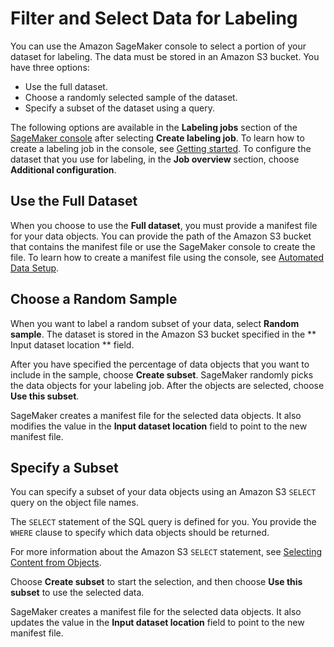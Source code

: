 # Filter and Select Data for Labeling<a name="sms-data-filtering"></a>

You can use the Amazon SageMaker console to select a portion of your dataset for labeling\. The data must be stored in an Amazon S3 bucket\. You have three options:
+ Use the full dataset\.
+ Choose a randomly selected sample of the dataset\.
+ Specify a subset of the dataset using a query\.

The following options are available in the **Labeling jobs** section of the [SageMaker console](https://console.aws.amazon.com/sagemaker/groundtruth) after selecting **Create labeling job**\. To learn how to create a labeling job in the console, see [Getting started](sms-getting-started.md)\. To configure the dataset that you use for labeling, in the **Job overview** section, choose **Additional configuration**\.

## Use the Full Dataset<a name="sms-full-dataset"></a>

When you choose to use the **Full dataset**, you must provide a manifest file for your data objects\. You can provide the path of the Amazon S3 bucket that contains the manifest file or use the SageMaker console to create the file\. To learn how to create a manifest file using the console, see [Automated Data Setup](sms-data-input.md#sms-console-create-manifest-file)\. 

## Choose a Random Sample<a name="sms-random-dataset"></a>

When you want to label a random subset of your data, select **Random sample**\. The dataset is stored in the Amazon S3 bucket specified in the ** Input dataset location ** field\. 

After you have specified the percentage of data objects that you want to include in the sample, choose **Create subset**\. SageMaker randomly picks the data objects for your labeling job\. After the objects are selected, choose **Use this subset**\. 

SageMaker creates a manifest file for the selected data objects\. It also modifies the value in the **Input dataset location** field to point to the new manifest file\.

## Specify a Subset<a name="sms-select-dataset"></a>

You can specify a subset of your data objects using an Amazon S3 `SELECT` query on the object file names\. 

The `SELECT` statement of the SQL query is defined for you\. You provide the `WHERE` clause to specify which data objects should be returned\.

For more information about the Amazon S3 `SELECT` statement, see [ Selecting Content from Objects](https://docs.aws.amazon.com/AmazonS3/latest/dev/selecting-content-from-objects.html)\.

Choose **Create subset** to start the selection, and then choose **Use this subset** to use the selected data\. 

SageMaker creates a manifest file for the selected data objects\. It also updates the value in the **Input dataset location** field to point to the new manifest file\.